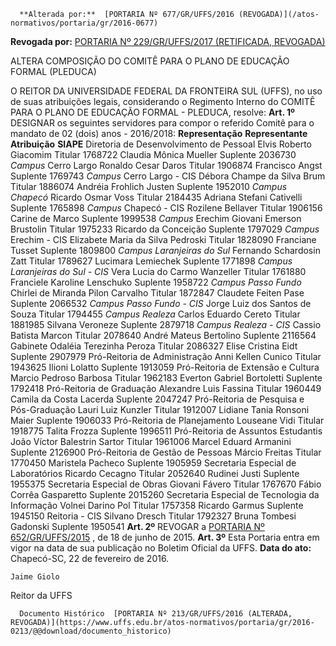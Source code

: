       **Alterada por:**  [PORTARIA Nº 677/GR/UFFS/2016 (REVOGADA)](/atos-normativos/portaria/gr/2016-0677) 

 **Revogada por:**  [PORTARIA Nº 229/GR/UFFS/2017 (RETIFICADA, REVOGADA)](/atos-normativos/portaria/gr/2017-0229) 

   ALTERA COMPOSIÇÃO DO COMITÊ PARA O PLANO DE EDUCAÇÃO FORMAL (PLEDUCA)  

 O REITOR DA UNIVERSIDADE FEDERAL DA FRONTEIRA SUL (UFFS), no uso de suas atribuições legais, considerando o Regimento Interno do COMITÊ PARA O PLANO DE EDUCAÇÃO FORMAL - PLEDUCA, resolve:   **Art. 1º** DESIGNAR os seguintes servidores para compor o referido Comitê para o mandato de 02 (dois) anos - 2016/2018:     **Representação**    **Representante**    **Atribuição**    **SIAPE**      Diretoria de Desenvolvimento de Pessoal   Elvis Roberto Giacomim   Titular   1768722     Claudia Mônica Mueller   Suplente   2036730     *Campus* Cerro Largo   Ronaldo Cesar Daros   Titular   1906874     Francisco Angst   Suplente   1769743     *Campus* Cerro Largo - CIS   Débora Champe da Silva Brum   Titular   1886074     Andréia Frohlich Justen   Suplente   1952010     *Campus Chapecó*    Ricardo Osmar Voss   Titular   2184435     Adriana Stefani Cativelli   Suplente   1765898     *Campus* Chapecó - CIS   Rozilene Bellaver   Titular   1906156     Carine de Marco   Suplente   1999538     *Campus* Erechim   Giovani Emerson Brustolin   Titular   1975233     Ricardo da Conceição   Suplente   1797029     *Campus* Erechim - CIS   Elizabete Maria da Silva Pedroski   Titular   1828090     Franciane Tusset   Suplente   1809800     *Campus Laranjeiras do Sul*    Fernando Schardosin Zatt   Titular   1789627     Lucimara Lemiechek   Suplente   1771898     *Campus Laranjeiras do Sul - CIS*    Vera Lucia do Carmo Wanzeller   Titular   1761880     Franciele Karoline Lenschuko   Suplente   1958722     *Campus Passo Fundo*    Chirlei de Miranda Pilon Carvalho   Titular   1872847     Claudete Feiten Pase   Suplente   2066532     *Campus Passo Fundo - CIS*    Jorge Luiz dos Santos de Souza   Titular   1794455     *Campus Realeza*    Carlos Eduardo Cereto   Titular   1881985     Silvana Veroneze   Suplente   2879718     *Campus Realeza - CIS*    Cassio Batista Marcon   Titular   2078640     André Mateus Bertolino   Suplente   2116564     Gabinete   Odaléia Terezinha Peroza   Titular   2086327     Elise Cristina Eidt   Suplente   2907979     Pró-Reitoria de Administração   Anni Kellen Cunico   Titular   1943625     Ilioni Lolatto   Suplente   1913059     Pró-Reitoria de Extensão e Cultura   Marcio Pedroso Barbosa   Titular   1962183     Everton Gabriel Bortoletti   Suplente   1792418     Pró-Reitoria de Graduação   Alexandre Luis Fassina   Titular   1960449     Camila da Costa Lacerda   Suplente   2047247     Pró-Reitoria de Pesquisa e Pós-Graduação   Lauri Luiz Kunzler   Titular   1912007     Lidiane Tania Ronsoni Maier   Suplente   1906033     Pró-Reitoria de Planejamento   Louseane Vidi   Titular   1918775     Talita Frozza   Suplente   1996511     Pró-Reitoria de Assuntos Estudantis   João Víctor Balestrin Sartor   Titular   1961006     Marcel Eduard Armanini   Suplente   2126900     Pró-Reitoria de Gestão de Pessoas   Márcio Freitas   Titular   1770450     Maristela Pacheco   Suplente   1905959     Secretaria Especial de Laboratórios   Ricardo Cecagno   Titular   2052640     Rudinei Justi   Suplente   1955375     Secretaria Especial de Obras   Giovani Fávero   Titular   1767670     Fábio Corrêa Gasparetto   Suplente   2015260     Secretaria Especial de Tecnologia da Informação   Volnei Darino Pol   Titular   1757358     Ricardo Garmus   Suplente   1945150     Reitoria - CIS   Silvano Dresch   Titular   1792327     Bruna Tombesi Gadonski   Suplente   1950541       **Art. 2º** REVOGAR a [PORTARIA Nº 652/GR/UFFS/2015](https://www.uffs.edu.br/atos-normativos/portaria/gr/2015-0652)  , de 18 de junho de 2015.   **Art. 3º** Esta Portaria entra em vigor na data de sua publicação no Boletim Oficial da UFFS.      **Data do ato:** Chapecó-SC, 22 de fevereiro de 2016.   
 

    Jaime Giolo   
 Reitor da UFFS 

      Documento Histórico  [PORTARIA Nº 213/GR/UFFS/2016 (ALTERADA, REVOGADA)](https://www.uffs.edu.br/atos-normativos/portaria/gr/2016-0213/@@download/documento_historico)     
      